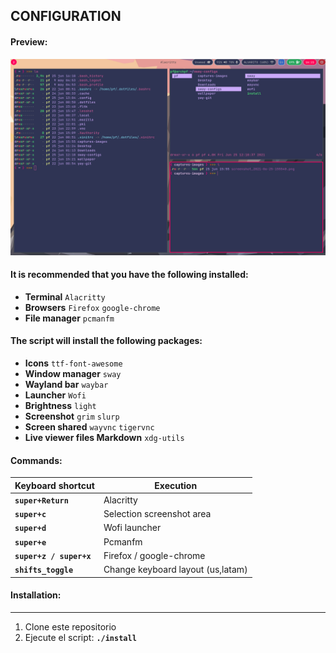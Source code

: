 ## CONFIGURATION
#### Preview:
![capture desktop](./screenshot_2021-06-25-162123.png)

#### It is recommended that you have the following installed:
- **Terminal** ```Alacritty```
- **Browsers** ```Firefox``` ```google-chrome```
- **File manager** ```pcmanfm```

#### The script will install the following packages:
- **Icons** ```ttf-font-awesome```
- **Window manager** ```sway```
- **Wayland bar** ```waybar```
- **Launcher** ```Wofi```
- **Brightness** ```light```
- **Screenshot** ```grim```  ```slurp```
- **Screen shared** ```wayvnc```  ```tigervnc```
- **Live viewer files Markdown** ```xdg-utils```

#### Commands:
| Keyboard shortcut | Execution |
|-------------------|-----------|
| **```super+Return```** | Alacritty |
| **```super+c```** | Selection screenshot area |
| **```super+d```** | Wofi launcher |
| **```super+e```** | Pcmanfm |
| **```super+z / super+x```** | Firefox / google-chrome |
| **```shifts_toggle```** | Change keyboard layout (us,latam) |

#### Installation:
---
1. Clone este repositorio
2. Ejecute el script: **```./install```**

